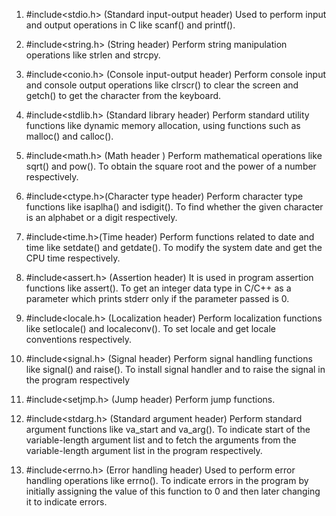 1. #include<stdio.h>  (Standard input-output header) Used to perform input and output operations in C like scanf() and printf().

2. #include<string.h> (String header) Perform string manipulation operations like strlen and strcpy.

3. #include<conio.h> (Console input-output header) Perform console input and console output operations like clrscr() to clear the screen and getch() to get the character from the keyboard.

4. #include<stdlib.h> (Standard library header) Perform standard utility functions like dynamic memory allocation, using functions such as malloc() and calloc().

5. #include<math.h> (Math header ) Perform mathematical operations like sqrt() and pow(). To obtain the square root and the power of a number respectively.

6. #include<ctype.h>(Character type header) Perform character type functions like isaplha() and isdigit(). To find whether the given character is an alphabet or a digit respectively.

7. #include<time.h>(Time header) 
Perform functions related to date and time like setdate() and getdate(). To modify the system date and get the CPU time respectively.

8. #include<assert.h> (Assertion header) It is used in program assertion functions like assert(). To get an integer data type in C/C++ as a parameter which prints stderr only if the parameter passed is 0.

9. #include<locale.h> (Localization header) Perform localization functions like setlocale() and localeconv(). To set locale and get locale conventions respectively.

10. #include<signal.h> (Signal header) Perform signal handling functions like signal() and raise(). To install signal handler and to raise the signal in the program respectively

11. #include<setjmp.h> (Jump header) Perform jump functions.

12. #include<stdarg.h> (Standard argument header) Perform standard argument functions like va_start and va_arg(). To indicate start of the variable-length argument list and to fetch the arguments from the variable-length argument list in the program respectively.

13. #include<errno.h> (Error handling header) Used to perform error handling operations like errno(). To indicate errors in the program by initially assigning the value of this function to 0 and then later changing it to indicate errors.